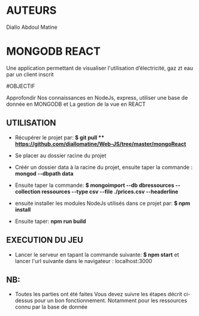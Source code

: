 # AUTEURS

Diallo Abdoul Matine



# MONGODB REACT

Une application permettant de visualiser l'utilisation d’électricité, gaz zt eau par un client inscrit

#OBJECTIF

Approfondir Nos connaissances en NodeJs, express, utiliser une base de donnée en MONGODB et La gestion de la vue en REACT


## UTILISATION

* Récupérer le projet par:
**$ git pull ** https://github.com/diallomatine/Web-JS/tree/master/mongoReact**

* Se placer au dossier racine du projet

* Créér un dossier data à la racine du projet, ensuite taper la commande :
**mongod --dbpath data**

* Ensuite taper la commande:
**$ mongoimport --db dbressources --collection ressources --type csv --file ./prices.csv --headerline**

* ensuite installer les modules NodeJs utilisés dans ce projet par:
**$ npm install**

* Ensuite taper: **npm run build**


## EXECUTION DU JEU

* Lancer le serveur en tapant la commande suivante:
**$  npm start**
et lancer l'url suivante dans le navigateur : localhost:3000


## NB:
* Toutes les parties ont été faites
Vous devez suivre les étapes décrit ci-dessus pour un bon fonctionnement. Notamment pour les ressources connu par la base de donnée
